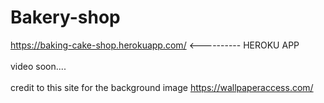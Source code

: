 # Bakery-shop
https://baking-cake-shop.herokuapp.com/ <---------- HEROKU APP
<br></br>
video soon.... 
<br></br>
credit to this site for the background image https://wallpaperaccess.com/
